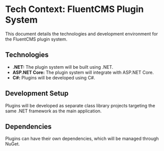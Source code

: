 # Tech Context: FluentCMS Plugin System

This document details the technologies and development environment for the FluentCMS plugin system.

## Technologies

* **.NET:** The plugin system will be built using .NET.
* **ASP.NET Core:** The plugin system will integrate with ASP.NET Core.
* **C#:** Plugins will be developed using C#.

## Development Setup

Plugins will be developed as separate class library projects targeting the same .NET framework as the main application.

## Dependencies

Plugins can have their own dependencies, which will be managed through NuGet.

